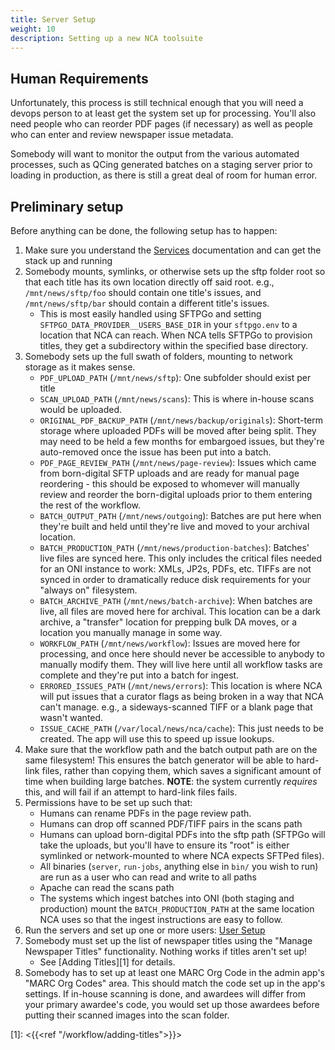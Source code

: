 ```yaml
---
title: Server Setup
weight: 10
description: Setting up a new NCA toolsuite
---
```


## Human Requirements

Unfortunately, this process is still technical enough that you will need a
devops person to at least get the system set up for processing. You'll also
need people who can reorder PDF pages (if necessary) as well as people who can
enter and review newspaper issue metadata.

Somebody will want to monitor the output from the various automated processes,
such as QCing generated batches on a staging server prior to loading in
production, as there is still a great deal of room for human error.

## Preliminary setup

Before anything can be done, the following setup has to happen:

1. Make sure you understand the [Services](/setup/services) documentation and
   can get the stack up and running
1. Somebody mounts, symlinks, or otherwise sets up the sftp folder root so that
   each title has its own location directly off said root. e.g.,
   `/mnt/news/sftp/foo` should contain one title's issues, and
   `/mnt/news/sftp/bar` should contain a different title's issues.
   - This is most easily handled using SFTPGo and setting
     `SFTPGO_DATA_PROVIDER__USERS_BASE_DIR` in your `sftpgo.env` to a location
     that NCA can reach. When NCA tells SFTPGo to provision titles, they get a
     subdirectory within the specified base directory.
1. Somebody sets up the full swath of folders, mounting to network storage
   as it makes sense.
   - `PDF_UPLOAD_PATH` (`/mnt/news/sftp`): One subfolder should exist per title
   - `SCAN_UPLOAD_PATH` (`/mnt/news/scans`): This is where in-house scans would be uploaded.
   - `ORIGINAL_PDF_BACKUP_PATH` (`/mnt/news/backup/originals`): Short-term storage
     where uploaded PDFs will be moved after being split. They may need to be
     held a few months for embargoed issues, but they're auto-removed once the
     issue has been put into a batch.
   - `PDF_PAGE_REVIEW_PATH` (`/mnt/news/page-review`): Issues which came from
     born-digital SFTP uploads and are ready for manual page reordering - this
     should be exposed to whomever will manually review and reorder the
     born-digital uploads prior to them entering the rest of the workflow.
   - `BATCH_OUTPUT_PATH` (`/mnt/news/outgoing`): Batches are put here when
     they're built and held until they're live and moved to your archival
     location.
   - `BATCH_PRODUCTION_PATH` (`/mnt/news/production-batches`): Batches' live
     files are synced here. This only includes the critical files needed for an
     ONI instance to work: XMLs, JP2s, PDFs, etc. TIFFs are not synced in order
     to dramatically reduce disk requirements for your "always on" filesystem.
   - `BATCH_ARCHIVE_PATH` (`/mnt/news/batch-archive`): When batches are live,
     all files are moved here for archival. This location can be a dark
     archive, a "transfer" location for prepping bulk DA moves, or a location
     you manually manage in some way.
   - `WORKFLOW_PATH` (`/mnt/news/workflow`): Issues are moved here for
     processing, and once here should never be accessible to anybody to
     manually modify them. They will live here until all workflow tasks are
     complete and they're put into a batch for ingest.
   - `ERRORED_ISSUES_PATH` (`/mnt/news/errors`): This location is where NCA
     will put issues that a curator flags as being broken in a way that NCA
     can't manage. e.g., a sideways-scanned TIFF or a blank page that wasn't
     wanted.
   - `ISSUE_CACHE_PATH` (`/var/local/news/nca/cache`): This just needs to be
     created. The app will use this to speed up issue lookups.
1. Make sure that the workflow path and the batch output path are on the same
   filesystem!  This ensures the batch generator will be able to hard-link
   files, rather than copying them, which saves a significant amount of time
   when building large batches.  **NOTE**: the system currently *requires*
   this, and will fail if an attempt to hard-link files fails.
1. Permissions have to be set up such that:
   - Humans can rename PDFs in the page review path.
   - Humans can drop off scanned PDF/TIFF pairs in the scans path
   - Humans can upload born-digital PDFs into the sftp path (SFTPGo will take
     the uploads, but you'll have to ensure its "root" is either symlinked or
     network-mounted to where NCA expects SFTPed files).
   - All binaries (`server`, `run-jobs`, anything else in `bin/` you wish to
     run) are run as a user who can read and write to all paths
   - Apache can read the scans path
   - The systems which ingest batches into ONI (both staging and production)
     mount the `BATCH_PRODUCTION_PATH` at the same location NCA uses so that
     the ingest instructions are easy to follow.
1. Run the servers and set up one or more users: [User Setup](/setup/user-setup)
1. Somebody must set up the list of newspaper titles using the "Manage
   Newspaper Titles" functionality. Nothing works if titles aren't set up!
   - See [Adding Titles][1] for details.
1. Somebody has to set up at least one MARC Org Code in the admin app's "MARC
   Org Codes" area. This should match the code set up in the app's settings.
   If in-house scanning is done, and awardees will differ from your primary
   awardee's code, you would set up those awardees before putting their scanned
   images into the scan folder.

[1]: <{{<ref "/workflow/adding-titles">}}>
